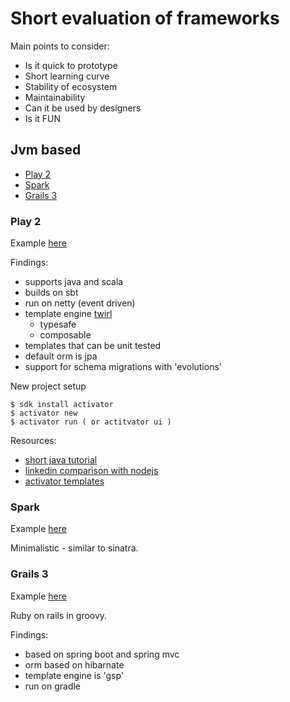 # Short evaluation of frameworks

Main points to consider:
- Is it quick to prototype
- Short learning curve
- Stability of ecosystem
- Maintainability
- Can it be used by designers
- Is it FUN

## Jvm based

* [Play 2](https://playframework.com/)
* [Spark](http://sparkjava.com/)
* [Grails 3](https://grails.org/)

### Play 2

Example [here](play-java-intro)

Findings:
- supports java and scala
- builds on sbt
- run on netty (event driven)
- template engine [twirl](https://www.playframework.com/documentation/2.5.x/ScalaTemplates)
    - typesafe
    - composable
- templates that can be unit tested
- default orm is jpa
- support for schema migrations with 'evolutions'

New project setup

    $ sdk install activator
    $ activator new
    $ activator run ( or actitvator ui )


Resources:
- [short java tutorial](https://www.youtube.com/watch?v=bLrmnjPQsZc)
- [linkedin comparison with nodejs](https://www.youtube.com/watch?v=b6yLwvNSDck)
- [activator templates](https://www.lightbend.com/activator/templates)

### Spark

Example [here](spark)

Minimalistic - similar to sinatra.


### Grails 3

Example [here](grails-app)

Ruby on rails in groovy.

Findings:
- based on spring boot and spring mvc
- orm based on hibarnate
- template engine is 'gsp'
- run on gradle

